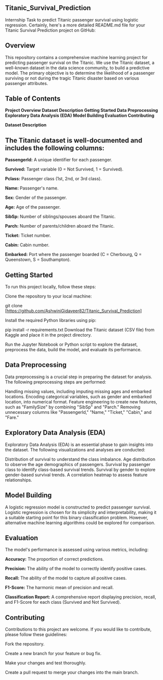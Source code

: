 **Titanic_Survival_Prediction**
-------------------------------------------------
Internship Task to predict Titanic passenger survival using logistic regression. Certainly, here's a more detailed README.md file for your Titanic Survival Prediction project on GitHub:

**Overview**
-------------------------
This repository contains a comprehensive machine learning project for predicting passenger survival on the Titanic. We use the Titanic dataset, a well-known dataset in the data science community, to build a predictive model. The primary objective is to determine the likelihood of a passenger surviving or not during the tragic Titanic disaster based on various passenger attributes.

**Table of Contents**
------------------------------
**Project Overview
Dataset Description
Getting Started
Data Preprocessing
Exploratory Data Analysis (EDA)
Model Building
Evaluation
Contributing**

**Dataset Description**

The Titanic dataset is well-documented and includes the following columns:
----------------------------------------------------
**PassengerId:** A unique identifier for each passenger.

**Survived:** Target variable (0 = Not Survived, 1 = Survived).

**Pclass:** Passenger class (1st, 2nd, or 3rd class).

**Name:** Passenger's name.

**Sex:** Gender of the passenger.

**Age:** Age of the passenger.

**SibSp:** Number of siblings/spouses aboard the Titanic.

**Parch:** Number of parents/children aboard the Titanic.

**Ticket:** Ticket number.

**Cabin:** Cabin number.

**Embarked:** Port where the passenger boarded (C = Cherbourg, Q = Queenstown, S = Southampton).

**Getting Started**
------------------------------
To run this project locally, follow these steps:

Clone the repository to your local machine:

git clone [https://github.com/AshwiniGidaveer82/Titanic_Survival_Prediction] 

Install the required Python libraries using pip:

pip install -r requirements.txt
Download the Titanic dataset (CSV file) from Kaggle and place it in the project directory.

Run the Jupyter Notebook or Python script to explore the dataset, preprocess the data, build the model, and evaluate its performance.

**Data Preprocessing**
-----------------------------------------------------
Data preprocessing is a crucial step in preparing the dataset for analysis. The following preprocessing steps are performed:

Handling missing values, including imputing missing ages and embarked locations.
Encoding categorical variables, such as gender and embarked location, into numerical format.
Feature engineering to create new features, such as "FamilySize" by combining "SibSp" and "Parch."
Removing unnecessary columns like "PassengerId," "Name," "Ticket," "Cabin," and "Fare."

**Exploratory Data Analysis (EDA)**
----------------------------------------
Exploratory Data Analysis (EDA) is an essential phase to gain insights into the dataset. The following visualizations and analyses are conducted:

Distribution of survival to understand the class imbalance.
Age distribution to observe the age demographics of passengers.
Survival by passenger class to identify class-based survival trends.
Survival by gender to explore gender-based survival trends.
A correlation heatmap to assess feature relationships.

**Model Building**
--------------------------------------------
A logistic regression model is constructed to predict passenger survival. Logistic regression is chosen for its simplicity and interpretability, making it a suitable starting point for this binary classification problem. However, alternative machine learning algorithms could be explored for comparison.

**Evaluation**
-----------------------------------------------------
The model's performance is assessed using various metrics, including:

**Accuracy:** The proportion of correct predictions.

**Precision:** The ability of the model to correctly identify positive cases.

**Recall:** The ability of the model to capture all positive cases.

**F1-Score:** The harmonic mean of precision and recall.

**Classification Report:** A comprehensive report displaying precision, recall, and F1-Score for each class (Survived and Not Survived).

**Contributing**
---------------------------------------
Contributions to this project are welcome. If you would like to contribute, please follow these guidelines:

Fork the repository.

Create a new branch for your feature or bug fix.

Make your changes and test thoroughly.

Create a pull request to merge your changes into the main branch.
